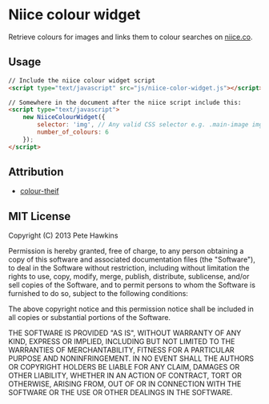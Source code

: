 # Niice colour widget

Retrieve colours for images and links them to colour searches on [niice.co](http://niice.co).

## Usage

```html
// Include the niice colour widget script
<script type="text/javascript" src="js/niice-color-widget.js"></script>

// Somewhere in the document after the niice script include this:
<script type="text/javascript">
    new NiiceColourWidget({
        selector: 'img', // Any valid CSS selector e.g. .main-image img
        number_of_colours: 6
    });
</script>
```

## Attribution

* [colour-theif](https://github.com/lokesh/color-thief)

## MIT License

Copyright (C) 2013 Pete Hawkins

Permission is hereby granted, free of charge, to any person obtaining a copy of this software and associated documentation files (the "Software"), to deal in the Software without restriction, including without limitation the rights to use, copy, modify, merge, publish, distribute, sublicense, and/or sell copies of the Software, and to permit persons to whom the Software is furnished to do so, subject to the following conditions:

The above copyright notice and this permission notice shall be included in all copies or substantial portions of the Software.

THE SOFTWARE IS PROVIDED "AS IS", WITHOUT WARRANTY OF ANY KIND, EXPRESS OR IMPLIED, INCLUDING BUT NOT LIMITED TO THE WARRANTIES OF MERCHANTABILITY, FITNESS FOR A PARTICULAR PURPOSE AND NONINFRINGEMENT. IN NO EVENT SHALL THE AUTHORS OR COPYRIGHT HOLDERS BE LIABLE FOR ANY CLAIM, DAMAGES OR OTHER LIABILITY, WHETHER IN AN ACTION OF CONTRACT, TORT OR OTHERWISE, ARISING FROM, OUT OF OR IN CONNECTION WITH THE SOFTWARE OR THE USE OR OTHER DEALINGS IN THE SOFTWARE.

